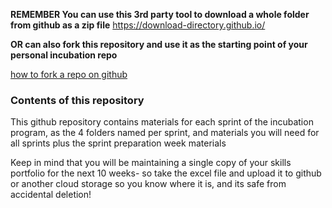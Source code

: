 **REMEMBER You can use this 3rd party tool to download a whole folder from github as a zip file**
https://download-directory.github.io/

**OR can also fork this repository and use it as the starting point of your personal incubation repo**

[how to fork a repo on github](https://docs.github.com/en/pull-requests/collaborating-with-pull-requests/working-with-forks/fork-a-repo])

### Contents of this repository

This github repository contains materials for each sprint of the incubation program, as the 4 folders named per sprint, and materials you will need for all sprints plus the sprint preparation week materials 

Keep in mind that you will be maintaining a single copy of your skills portfolio for the next 10 weeks- so take the excel file and upload it to github or another cloud storage so you know where it is, and its safe from accidental deletion! 

